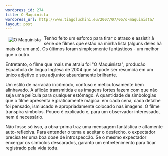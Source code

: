 ```yaml
--- 
wordpress_id: 274
title: O Maquinista
wordpress_url: http://www.tiagoluchini.eu/2007/07/06/o-maquinista/
layout: post
---
```

<a href="http://www.imdb.com/title/tt0361862/" target="_blank"><img src="http://www.tiagoluchini.eu/wp-content/uploads/2007/07/maquinista.jpg" title="O Maquinista" alt="O Maquinista" align="left" hspace="10" vspace="5" /></a>Tenho feito um esforco para tirar o atraso e assistir à  série de filmes que estão na minha lista (alguns deles há mais de um ano). Os últimos foram simplesmente fantásticos - um melhor que o outro.

Entretanto, o filme que mais me atraiu foi "O Maquinista", producão Espanhola de lí­ngua Inglesa de 2004 que só pode ser resumida em um único adjetivo e seu adjunto: absurdamente brilhante.

Um estilo de narracão incômodo, confuso e meticulosamente bem alinhavado. A aflicão transmitida e as imagens fortes fazem com que não seja uma película para qualquer estômago. A quantidade de simbologias que o filme apresenta é praticamente mágica: em cada cena, cada detalhe foi pensado, ismiucado e apropriadamente colocado nas imagens. O filme transpira sí­mbolos. Pouco é explicado e, para um observador interessado, nem é necessário.

Não fosse só isso, a obra-prima traz uma mensagem fantástica e altamente auto-reflexiva. Para entender o tema e aceitar o desfecho, o expectador precisa ter uma boa dose de introspeccão. Se o mesmo expectador enxergar os símbolos descarados, garanto um entretenimento para ficar registrado pela vida toda.
